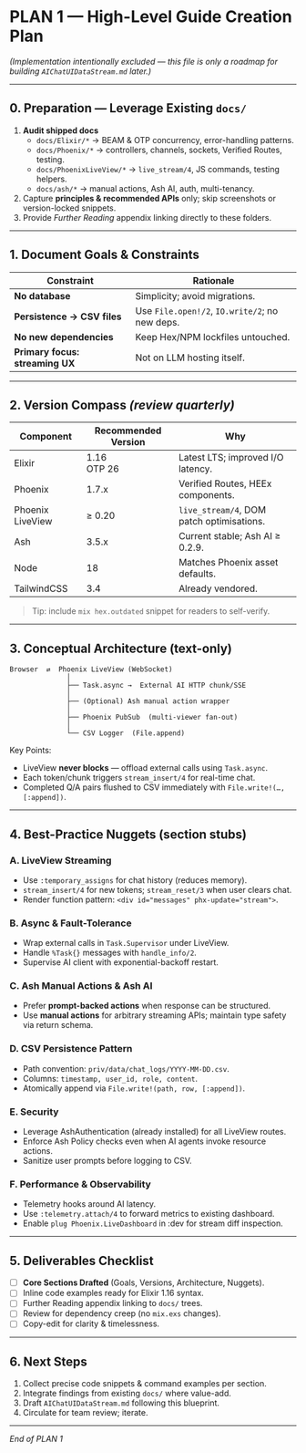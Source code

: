 # PLAN 1 — High-Level Guide Creation Plan

*(Implementation intentionally excluded — this file is only a roadmap for building `AIChatUIDataStream.md` later.)*

---
## 0. Preparation — Leverage Existing `docs/`

1. **Audit shipped docs**
   - `docs/Elixir/*` → BEAM & OTP concurrency, error-handling patterns.
   - `docs/Phoenix/*` → controllers, channels, sockets, Verified Routes, testing.
   - `docs/PhoenixLiveView/*` → `live_stream/4`, JS commands, testing helpers.
   - `docs/ash/*` → manual actions, Ash AI, auth, multi-tenancy.
2. Capture **principles & recommended APIs** only; skip screenshots or version-locked snippets.
3. Provide *Further Reading* appendix linking directly to these folders.

---
## 1. Document Goals & Constraints

| Constraint | Rationale |
|------------|-----------|
| **No database** | Simplicity; avoid migrations. |
| **Persistence → CSV files** | Use `File.open!/2`, `IO.write/2`; no new deps. |
| **No new dependencies** | Keep Hex/NPM lockfiles untouched. |
| **Primary focus: streaming UX** | Not on LLM hosting itself. |

---
## 2. Version Compass  *(review quarterly)*

| Component | Recommended Version | Why |
|-----------|--------------------|-----|
| Elixir | 1.16<br/>OTP 26 | Latest LTS; improved I/O latency. |
| Phoenix | 1.7.x | Verified Routes, HEEx components. |
| Phoenix LiveView | ≥ 0.20 | `live_stream/4`, DOM patch optimisations. |
| Ash | 3.5.x | Current stable; Ash AI ≥ 0.2.9. |
| Node | 18 | Matches Phoenix asset defaults. |
| TailwindCSS | 3.4 | Already vendored. |

> Tip: include `mix hex.outdated` snippet for readers to self-verify.

---
## 3. Conceptual Architecture (text-only)

```
Browser  ⇄  Phoenix LiveView (WebSocket)
              │
              ├── Task.async →  External AI HTTP chunk/SSE
              │
              ├── (Optional) Ash manual action wrapper
              │
              ├── Phoenix PubSub  (multi-viewer fan-out)
              │
              └── CSV Logger  (File.append)
```

Key Points:
- LiveView **never blocks** — offload external calls using `Task.async`.
- Each token/chunk triggers `stream_insert/4` for real-time chat.
- Completed Q/A pairs flushed to CSV immediately with `File.write!(…, [:append])`.

---
## 4. Best-Practice Nuggets (section stubs)

### A. LiveView Streaming
- Use `:temporary_assigns` for chat history (reduces memory).
- `stream_insert/4` for new tokens; `stream_reset/3` when user clears chat.
- Render function pattern: `<div id="messages" phx-update="stream">`.

### B. Async & Fault-Tolerance
- Wrap external calls in `Task.Supervisor` under LiveView.
- Handle `%Task{}` messages with `handle_info/2`.
- Supervise AI client with exponential-backoff restart.

### C. Ash Manual Actions & Ash AI
- Prefer **prompt-backed actions** when response can be structured.
- Use **manual actions** for arbitrary streaming APIs; maintain type safety via return schema.

### D. CSV Persistence Pattern
- Path convention: `priv/data/chat_logs/YYYY-MM-DD.csv`.
- Columns: `timestamp, user_id, role, content`.
- Atomically append via `File.write!(path, row, [:append])`.

### E. Security
- Leverage AshAuthentication (already installed) for all LiveView routes.
- Enforce Ash Policy checks even when AI agents invoke resource actions.
- Sanitize user prompts before logging to CSV.

### F. Performance & Observability
- Telemetry hooks around AI latency.
- Use `:telemetry.attach/4` to forward metrics to existing dashboard.
- Enable `plug Phoenix.LiveDashboard` in :dev for stream diff inspection.

---
## 5. Deliverables Checklist

- [ ] **Core Sections Drafted** (Goals, Versions, Architecture, Nuggets).
- [ ] Inline code examples ready for Elixir 1.16 syntax.
- [ ] Further Reading appendix linking to `docs/` trees.
- [ ] Review for dependency creep (no `mix.exs` changes).
- [ ] Copy-edit for clarity & timelessness.

---
## 6. Next Steps

1. Collect precise code snippets & command examples per section.
2. Integrate findings from existing `docs/` where value-add.
3. Draft `AIChatUIDataStream.md` following this blueprint.
4. Circulate for team review; iterate.

---
*End of PLAN 1*